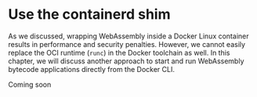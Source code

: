 # Use the containerd shim

As we discussed, wrapping WebAssembly inside a Docker Linux container results in performance and security penalties. However, we cannot easily replace the OCI runtime (`runc`) in the Docker toolchain as well. In this chapter, we will discuss another approach to start and run WebAssembly bytecode applications directly from the Docker CLI.

Coming soon
